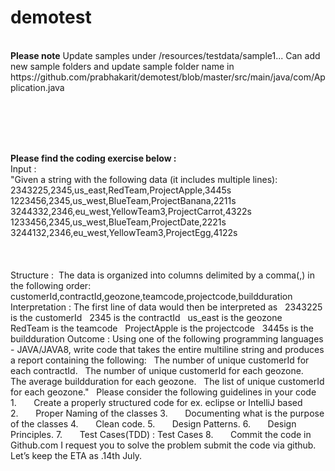 # demotest

</BR>
<b>Please note</b>
Update samples under /resources/testdata/sample1...
Can add new sample folders and update sample folder name in https://github.com/prabhakarit/demotest/blob/master/src/main/java/com/Application.java

</BR></BR></hr></BR></BR>

<b>Please find the coding exercise below :</b>
</BR>
Input : 
</BR>
"Given a string with the following data (it includes multiple lines):
</BR>
2343225,2345,us_east,RedTeam,ProjectApple,3445s
</BR>
1223456,2345,us_west,BlueTeam,ProjectBanana,2211s
</BR>
3244332,2346,eu_west,YellowTeam3,ProjectCarrot,4322s
</BR>
1233456,2345,us_west,BlueTeam,ProjectDate,2221s
</BR>
3244132,2346,eu_west,YellowTeam3,ProjectEgg,4122s
</BR>
</BR>
</BR>
</BR>
Structure : 
The data is organized into columns delimited by a comma(,) in the following order:
customerId,contractId,geozone,teamcode,projectcode,buildduration
Interpretation :
The first line of data would then be interpreted as
  2343225 is the customerId
  2345 is the contractId
  us_east is the geozone
  RedTeam is the teamcode
  ProjectApple is the projectcode
  3445s is the buildduration
Outcome :
Using one of the following programming languages - JAVA/JAVA8, write code that takes the entire multiline string and produces a report containing the following:
  The number of unique customerId for each contractId.
  The number of unique customerId for each geozone.
  The average buildduration for each geozone.
  The list of unique customerId for each geozone."
 
Please consider the following guidelines in your code
1.       Create a properly structured code for ex. eclipse or IntelliJ based
2.       Proper Naming of the classes
3.       Documenting what is the purpose of the classes
4.       Clean code.
5.       Design Patterns.
6.       Design Principles.
7.       Test Cases(TDD) : Test Cases
8.       Commit the code in Github.com
I request you to solve the problem submit the code via github.
Let’s keep the ETA as .14th July.
